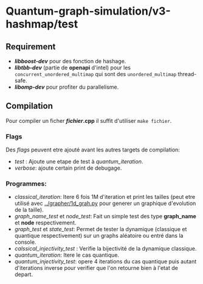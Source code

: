 # Quantum-graph-simulation/v3-hashmap/test

## Requirement

 - **_libboost-dev_** pour des fonction de hashage.
 - **_libtbb-dev_** (partie de **openapi** d'intel) pour les `concurrent_unordered_multimap` qui sont des `unordered_multimap` thread-safe.
 - **_libomp-dev_** pour profiter du parallelisme.

## Compilation

Pour compiler un ficher **_fichier_.cpp** il suffit d'utiliser `make fichier`.

### Flags

Des _flags_ peuvent etre ajouté avant les autres targets de compilation:

 - _test_ : Ajoute une etape de test à _quantum\_iteration_.
 - _verbose_: ajoute certain print de debugage.

### Programmes:

 - _classical\_iteration_: Itere 6 fois 1M d'iteration et print les tailles (peut etre utilisé avec [../grapher/1d_grah.py](../grapher/1d_grah.py) pour generer un graphique d'evolution de la taille).
 - _graph\_name\_test_ et _node\_test_: Fait un simple test des type **graph_name** et **node** respectivement.
 - _graph\_test_ et _state\_test_: Permet de tester la dynamique (classique et quantique respectivement) sur un graphs aléatoire ou entré dans la console.
 - _calssical\_injectivity\_test_ : Verifie la bijectivité de la dynamique classique.
 - _quantum\_iteration_: Itere le cas quantique.
 - _quantum\_injectivity\_test_: opere 4 iterations du cas quantique puis autant d'iterations inverse pour verifier que l'on retourne bien à l'etat de depart.